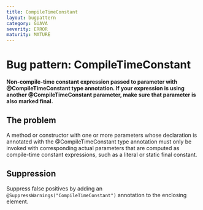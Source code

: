 ```yaml
---
title: CompileTimeConstant
layout: bugpattern
category: GUAVA
severity: ERROR
maturity: MATURE
---
```


# Bug pattern: CompileTimeConstant
__Non-compile-time constant expression passed to parameter with @CompileTimeConstant type annotation. If your expression is using another @CompileTimeConstant parameter, make sure that parameter is also marked final.__

## The problem
A method or constructor with one or more parameters whose declaration is annotated with the @CompileTimeConstant type annotation must only be invoked with corresponding actual parameters that are computed as compile-time constant expressions, such as a literal or static final constant.

## Suppression
Suppress false positives by adding an `@SuppressWarnings("CompileTimeConstant")` annotation to the enclosing element.
